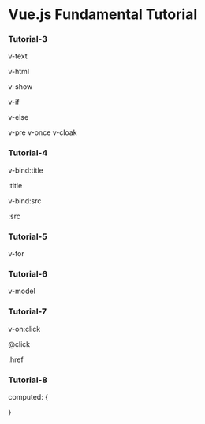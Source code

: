 # Vue.js Fundamental Tutorial

### Tutorial-3
v-text

v-html

v-show

v-if

v-else

v-pre
v-once
v-cloak

### Tutorial-4
v-bind:title

:title

v-bind:src

:src

### Tutorial-5
v-for

### Tutorial-6
v-model

### Tutorial-7
v-on:click

@click

:href

### Tutorial-8
computed: {
  
}
